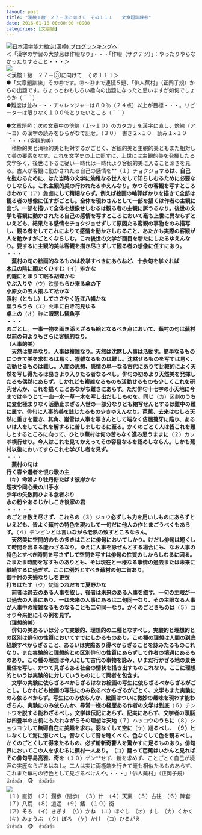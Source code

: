 ```yaml
---
layout: post
title: "漢検１級　２７－③に向けて　その１１１　　文章題訓練㊵"
date: 2016-01-18 00:00:00 +0900
categories: [文章題]
---
```


[![](/syuusyuu9701/assets/images/漢検１級-２７－③に向けて-その１１１-文章題訓練㊵-br_c_3028_1.gif)](http://blog.with2.net/link.php?1659096:3028 "日本漢字能力検定(漢検) ブログランキングへ")[日本漢字能力検定(漢検) ブログランキングへ](http://blog.with2.net/link.php?1659096:3028)  
＜「漢字の学習の大禁忌は作輟なり」・・・「作輟（サクテツ）」：やったりやらなかったりすること・・・＞  
![](/syuusyuu9701/assets/images/漢検１級-２７－③に向けて-その１１１-文章題訓練㊵-2d501ca58fbf02a9d078e1be6fec8666.png)  
＜漢検１級　２７－③に向けて　その１１１＞  
●「文章題訓練」その㊵です。㊴～㊸まで連続５題、「俳人蕪村」（正岡子規）からの出題です。ちょっとおもしろい趣向の出題になったと思いますが如何でしょうか（＾＾）  
●難度は並み・・・チャレンジャーは８０％（２４点）以上が目標・・・。リピーターは限りなく１００％とりたいところ（＾＾）  
  
●文章題㊵：次の文章中の傍線（１～１０）のカタカナを漢字に直し、傍線（ア～コ）の漢字の読みをひらがなで記せ。（３０）　書き２×１０　読み１×１０  
「・・・（客観的美）  
　積極的美と消極的美と相対するがごとく、客観的美と主観的美ともまた相対して美の要素をなす。これを文学史の上に照すに、上世には主観的美を発揮したる文学多く、後世に下るに従い一時代は一時代より客観的美に入ること深きを見る。古人が客観に動かされたる自己の感情を**（１）チョクジョ**するは、自己を慰むるために、はた当時の文学に幼稚なる世人をして知らしむるために必要なりしならん。これ主観的美の行われたるゆえんなり。かつその客観を写すところきわめて**（ア）麁鹵**にして精細ならず。例えば絵画の輪郭ばかりを描きて全部は観る者の想像に任すがごとし。全体を現わさんとして一部を描くは作者の主観に出づ。一部を描いて全体を想像せしむるは観る者の主観に訴うるなり。後世の文学も客観に動かされたる自己の感情を写すところにおいて毫も上世に異ならずといえども、結果たる感情をチョクジョせずして原因たる客観の事物をのみ描写し、観る者をしてこれによりて感情を動かさしむること、あたかも実際の客観が人を動かすがごとくならしむ。これ後世の文学が面目を新たにしたるゆえんなり。要するに主観的美は客観を描き尽さずして観る者の想像に任すにあり。  
・・・  
　蕪村の句の絵画的なるものは枚挙すべきにあらねど、十余句を挙ぐれば  
木瓜の陰に顔たくひすむ**（イ）雉**かな  
釣鐘にとまりて眠る胡蝶かな  
やぶ入りや**（ウ）鉄漿**もらひ来る傘の下  
小原女の五人揃ふて袷かな  
照射（ともし）してささやく近江八幡かな  
葉うらうら**（エ）火串**に白き花見ゆる  
卓上の**（オ）鮓**に眼寒し観魚亭  
・・・  
のごとし。一事一物を画き添えざるも絵となるべき点において、蕪村の句は蕪村以前の句よりもさらに客観的なり。  
（人事的美）  
　天然は簡単なり。人事は複雑なり。天然は沈黙し人事は活動す。簡単なるものにつきて美を求むるは易く、複雑なるものは難し。沈黙せるものを写すは易く、活動せるものは難し。人間の思想、感情の単一なる古代にありて比較的によく天然を写し得たるは易きより入りたる者なるべし。俳句の初めより天然美を発揮したるも偶然にあらず。しかれども複雑なるものも活動せるものも少しくこれを研究せんか、これを描くことあながち難きにあらず。ただ俳句十七字の小天地に今までは辛うじて一山一水一草一木を写し出だししものを、同じ**（カ）区劃**のうちに変化極まりなく活動止まざる人世の一部分なりとも縮写せんとするは難中の難に属す。俳句に人事的美を詠じたるもの少きゆえんなり。芭蕉、去来はむしろ天然に重きを置き、其角、嵐雪は人事を写さんとして端なく佶屈聱牙に陥り、あるいは人をしてこれを解するに苦しましむるに至る。かくのごとく人は皆これを難しとするところに向って、ひとり蕪村は何の苦もなく進み思うままに**（２）カッポ**横行せり。今人はこれを見てかえってその容易なるを認めしならん。しかも蕪村以後においてすらこれを学びし者を見ず。  
・・・  
　蕪村の句は  
行く春や選者を恨む歌の主  
**（キ）命婦**より牡丹餅たばす彼岸かな  
短夜や同心衆の川手水  
少年の矢数問ひよる念者ぶり  
水の粉やあるじかしこき後家の君  
・・・・・  
のごとき数え尽さず、これらの**（３）ジュウ**必ずしも力を用いしものにあらずといえども、皆よく蕪村の特色を現わして一句だに他人の作とまごうべくもあらず。**（４）テンピン**とは言いながら老熟の致すところならん。  
　天然美に空間的のもの多きはことに俳句においてしかり。けだし俳句は短くして時間を容るる能わざるなり。ゆえに人事を詠ぜんとする場合にも、なお人事の特色とすべき時間を写さずして空間を写すは俳句の性質のしからしむるに因る。たまたま時間を写すものありとも、そは現在と一様なる事情の過去または未来に継続するに過ぎず。ここに例外とすべき蕪村の句二首あり。  
御手討の夫婦なりしを更衣  
打ちはたす**（ク）梵論**つれだちて夏野かな  
　前者は過去のある人事を叙し、後者は未来のある人事を叙す。一句の主眼が一は過去の人事にあり、一は未来の人事にあるは二句同一なり、その主眼なる人事が人事中の複雑なるものなることも二句同一なり。かくのごときものは**（５）コオウ**今来他にその例を見ず。  
（理想的美）  
　俳句の美あるいは分って実験的、理想的の二種となすべし。実験的と理想的との区別は俳句の性質においてすでにしかるものあり。この種の理想は人間の到底経験すべからざること、あるいは実際あり得べからざることを詠みたるものこれなり。また実験的と理想的との区別俳句の性質にあらずして作者の境遇にあるものあり。この種の理想は今人にして古代の事物を詠み、いまだ行かざる地の景色風俗を写し、かつて見ざるある社会の情状を描き出すものこれなり。ここに理想的というは実験的に対していうものにして両者を包含す。  
　文学の実験に依らざるべからざるはなお絵画の写生に依らざるべからざるがごとし。しかれども絵画の写生にのみ依るべからざるがごとく、文学もまた実験にのみ依るべからず。写生にのみ依らんか、絵画はついに微妙の趣味を現わす能わざらん、実験にのみ依らんか、尋常一様の経歴ある作者の文学は到底**（６）チントウ**を脱する能わざるべし。文学は伝記にあらず、記実にあらず、文学者の頭脳は四畳半の古机にもたれながらその理想は天地**（７）ハッコウ**のうちに**（８）ショウヨウ**して無碍自在に美趣を求む。羽なくして空に**（ケ）翔**るべし、　**（９）ヒレ**なくして海に潜むべし。音なくして音を聴くべく、色なくして色を観るべし。かくのごとくして得来たるもの、必ず斬新奇警人を驚かすに足るものあり。俳句界においてこの人を求むるに蕪村一人あり。　**（コ）翻**って芭蕉はいかんと見ればその俳句平易高雅、奇を**（１０）ゲン**せず、新を求めず、ことごとく自己が境涯の実歴ならざるはなし。二人は実に両極端を行きて毫も相似たるものあらず、これまた蕪村の特色として見ざるべけんや。・・・」「俳人蕪村」（正岡子規）  
👍👍👍　🐵　👍👍👍  
![](/syuusyuu9701/assets/images/漢検１級-２７－③に向けて-その１１１-文章題訓練㊵-3660a75abd781c3f023314f67382bbe1.png)  
（１）直叙　（２）濶歩（闊歩）　（３）什　（４）天稟　（５）古往　（６）陳套　（７）八荒　（８）逍遥　（９）鰭　（１０）衒  
（ア）そろ　（イ）きぎす　（ウ）かね　（エ）ほぐし　（オ）すし　（カ）くかく　（キ）みょうぶ　（ク）ぼろ　（ケ）かけ　（コ）ひるがえ  
👍👍👍　🐵　👍👍👍  
